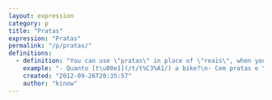```yaml
---
layout: expression
category: p
title: "Pratas"
expression: "Pratas"
permalink: "/p/pratas/"
definitions:
  - definition: "You can use \"pratas\" in place of \"reais\", when you are saying the price of something to someone. It is not used in the singular, so it's rarely (maybe never?) used for saying \"um real\" -> \"uma prata\"."
    example: "- Quanto [t\u00e1](/t/t%C3%A1/) a bike?\n- Cem pratas e \u00e9 sua."
    created: "2012-09-26T20:35:57"
    author: "kinow"
---
```


